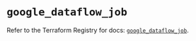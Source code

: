 # `google_dataflow_job`

Refer to the Terraform Registry for docs: [`google_dataflow_job`](https://registry.terraform.io/providers/hashicorp/google-beta/6.32.0/docs/resources/google_dataflow_job).
